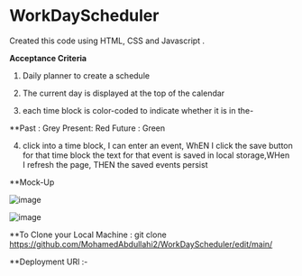 # WorkDayScheduler

Created this code using HTML, CSS and Javascript . 



**Acceptance Criteria**

1. Daily planner to create a schedule

2. The current day is displayed at the top of the calendar

3. each time block is color-coded to indicate whether it is in the-

**Past : Grey 
Present: Red 
Future : Green 

4. click into a time block,  I can enter an event, WhEN  I click the save button for that time block
the text for that event is saved in local storage,WHen I refresh the page, THEN the saved events persist







**Mock-Up

![image](https://user-images.githubusercontent.com/118404373/210923076-03f14ab4-56d1-4edc-a19c-65a53e0ef35b.png)

![image](https://user-images.githubusercontent.com/118404373/210924481-9544525a-1590-4ed0-839b-0eecdf57b57f.png)



**To Clone your Local Machine : 
git clone https://github.com/MohamedAbdullahi2/WorkDayScheduler/edit/main/

**Deployment URl :- 







